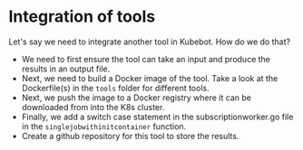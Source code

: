 # Integration of tools

Let's say we need to integrate another tool in Kubebot. How do we do that?

* We need to first ensure the tool can take an input and produce the results in an output file.
* Next, we need to build a Docker image of the tool. Take a look at the Dockerfile(s) in the `tools` folder for different tools.
* Next, we push the image to a Docker registry where it can be downloaded from into the K8s cluster.
* Finally, we add a switch case statement in the subscriptionworker.go file in the `singlejobwithinitcontainer` function.
* Create a github repository for this tool to store the results.